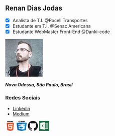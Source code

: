 ## Renan Dias Jodas

- [x] Analista de T.I. @Rocell Transportes
- [x] Estudante em T.I. @Senac Americana
- [x] Estudante WebMaster Front-End @Danki-code

![FotoPerfil](/cv/Perfil.png)

***Nova Odessa, São Paulo, Brasil***

### Redes Sociais

- [Linkedin](https://www.linkedin.com/in/renanjodas/)
- [Medium](https://medium.com/@renanjodas)


![HTML5](/cv/02.png)
![CSS](/cv/03.png)
![GIT](/cv/04.png)
![EXCEL](/cv/05.png)

